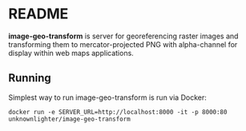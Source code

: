 # README #

**image-geo-transform** is server for georeferencing raster images and transforming them to mercator-projected PNG with alpha-channel for display within web maps applications.

## Running ##
Simplest way to run image-geo-transform is run via Docker:

```docker run -e SERVER_URL=http://localhost:8000 -it -p 8000:80 unknownlighter/image-geo-transform```